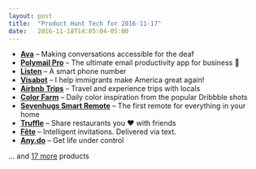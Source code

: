 ```yaml
---
layout: post
title:  "Product Hunt Tech for 2016-11-17"
date:   2016-11-18T14:05:04-05:00
---
```


* **[Ava](https://www.producthunt.com/posts/ava-5?utm_campaign=producthunt-api&utm_medium=api&utm_source=Application%3A+Daily+Digest+RSS+%28ID%3A+3202%29)** – Making conversations accessible for the deaf
* **[Polymail Pro](https://www.producthunt.com/posts/polymail-pro?utm_campaign=producthunt-api&utm_medium=api&utm_source=Application%3A+Daily+Digest+RSS+%28ID%3A+3202%29)** – The ultimate email productivity app for business 💌
* **[Listen](https://www.producthunt.com/posts/listen-4?utm_campaign=producthunt-api&utm_medium=api&utm_source=Application%3A+Daily+Digest+RSS+%28ID%3A+3202%29)** – A smart phone number
* **[Visabot](https://www.producthunt.com/posts/visabot-2?utm_campaign=producthunt-api&utm_medium=api&utm_source=Application%3A+Daily+Digest+RSS+%28ID%3A+3202%29)** – I help immigrants make America great again!
* **[Airbnb Trips](https://www.producthunt.com/posts/airbnb-trips?utm_campaign=producthunt-api&utm_medium=api&utm_source=Application%3A+Daily+Digest+RSS+%28ID%3A+3202%29)** – Travel and experience trips with locals
* **[Color Farm](https://www.producthunt.com/posts/color-farm?utm_campaign=producthunt-api&utm_medium=api&utm_source=Application%3A+Daily+Digest+RSS+%28ID%3A+3202%29)** – Daily color inspiration from the popular Dribbble shots
* **[Sevenhugs Smart Remote](https://www.producthunt.com/posts/sevenhugs-smart-remote?utm_campaign=producthunt-api&utm_medium=api&utm_source=Application%3A+Daily+Digest+RSS+%28ID%3A+3202%29)** – The first remote for everything in your home
* **[Truffle](https://www.producthunt.com/posts/truffle?utm_campaign=producthunt-api&utm_medium=api&utm_source=Application%3A+Daily+Digest+RSS+%28ID%3A+3202%29)** – Share restaurants you ❤️ with friends
* **[Fête](https://www.producthunt.com/posts/fete-3?utm_campaign=producthunt-api&utm_medium=api&utm_source=Application%3A+Daily+Digest+RSS+%28ID%3A+3202%29)** – Intelligent invitations. Delivered via text.
* **[Any.do](https://www.producthunt.com/posts/any-do-2?utm_campaign=producthunt-api&utm_medium=api&utm_source=Application%3A+Daily+Digest+RSS+%28ID%3A+3202%29)** – Get life under control

… and [17 more](https://www.producthunt.com/tech) products